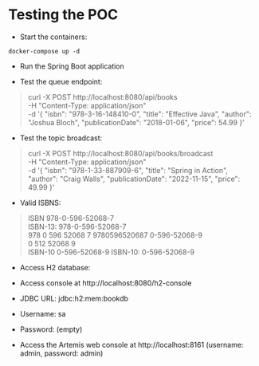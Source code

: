 # Testing the POC

- Start the containers:

`` docker-compose up -d ``

- Run the Spring Boot application

- Test the queue endpoint:
> curl -X POST http://localhost:8080/api/books \
-H "Content-Type: application/json" \
-d '{
"isbn": "978-3-16-148410-0",
"title": "Effective Java",
"author": "Joshua Bloch",
"publicationDate": "2018-01-06",
"price": 54.99
}'

- Test the topic broadcast:
> curl -X POST http://localhost:8080/api/books/broadcast \
-H "Content-Type: application/json" \
-d '{
"isbn": "978-1-33-887909-6",
"title": "Spring in Action",
"author": "Craig Walls",
"publicationDate": "2022-11-15",
"price": 49.99
}'

- Valid ISBNS:
> ISBN 978-0-596-52068-7  
ISBN-13: 978-0-596-52068-7  
978 0 596 52068 7
9780596520687
0-596-52068-9  
0 512 52068 9  
ISBN-10 0-596-52068-9
ISBN-10: 0-596-52068-9

- Access H2 database:
- Access console at http://localhost:8080/h2-console
- JDBC URL: jdbc:h2:mem:bookdb
- Username: sa
- Password: (empty)

- Access the Artemis web console at http://localhost:8161 (username: admin, password: admin)